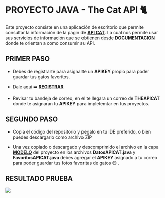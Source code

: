 # PROYECTO JAVA - The Cat API 	:cat2:

Este proyecto consiste en una aplicación de escritorio que permite consultar la información de la pagin de [__API CAT__](https://thecatapi.com/#pricing). La cual nos permite usar sus servicios de información que se obtienen desde [__DOCUMENTACION__](https://developers.thecatapi.com/view-account/ylX4blBYT9FaoVd6OhvR?report=bOoHBz-8t) donde te orientan a como consumir su API.

## PRIMER PASO

+ Debes de registrarte para asignarte un __APIKEY__ propio para poder guardar tus gatos favoritos.

+ Dale aquí :arrow_right: [__REGISTRAR__](https://thecatapi.com/signup) 

+ Revisar tu bandeja de correo, en el te llegara un correo de __THEAPICAT__ donde te asignaran tu __APIKEY__ para impletemtar en tus proyectos.

## SEGUNDO PASO

+ Copia el código del repositorio y pegalo en tu IDE preferido, o bien puedes descargarlo como archivo ZIP

+ Una vez copiado o descargado y descomprimido el archivo en la capa [__MODELO__](https://github.com/Roman31X/Proyecto-APICAT-JAVA/tree/master/src/main/java/com/roman31x/proyectothecatapi/modelo) del proyecto en los archivos __DatosAPICAT.java__ y __FavoritosAPICAT.java__ debes agregar el __APIKEY__ asignado a tu correo para poder guardar tus fotos favoritas de gatos :heart_eyes: .

## RESULTADO PRUEBA

<img src="https://github.com/Roman31X/Proyecto-APICAT-JAVA/blob/master/src/main/resources/imagenesCAT/ProyectoTheCatAPI.gif">
